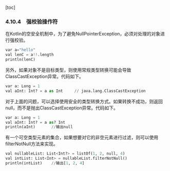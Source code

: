 [toc]

### 4.10.4　强校验操作符

在Kotlin的空安全机制中，为了避免NullPointerException，必须对处理的对象进行强校验。

```python
var a="hello"
val lenC = a!!.length
println(lenC)
```

另外，如果对象不是目标类型，则使用常规类型转换可能会导致 ClassCastException异常。代码如下。

```python
var a: Long = 1
val aInt: Int? = a as Int     // java.lang.ClassCastException
```

对于上面的问题，可以选择使用安全的类型转换方式。如果转换不成功，则返回null，而不是抛出ClassCastException异常。代码如下。

```python
var a: Long = 1
val aInt: Int? = a as? Int
println(aInt)       //输出null
```

有一个可空类型元素的集合，如果想要对它的非空元素进行过滤，则可以使用filterNotNull方法来实现。

```python
val nullableList: List<Int?> = listOf(1, 2, null, 4)
val intList: List<Int> = nullableList.filterNotNull()
println(intList)    //输出[1, 2, 4]
```

